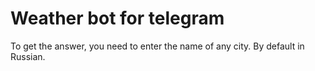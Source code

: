 # Weather bot for telegram

To get the answer, you need to enter the name of any city. By default in Russian.
